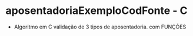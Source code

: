 # aposentadoriaExemploCodFonte - C

* Algoritmo em C validação de 3 tipos de aposentadoria. com FUNÇÕES
